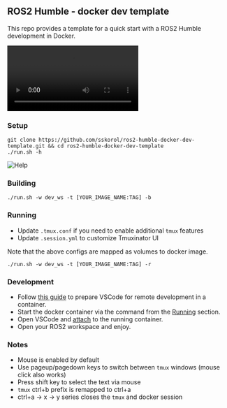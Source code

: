 ## ROS2 Humble - docker dev template

This repo provides a template for a quick start with a ROS2 Humble development in Docker.

<video src="https://user-images.githubusercontent.com/6638780/188269308-48c5b343-f268-408a-9d1a-435417dc9260.mp4"></video>

### Setup

```shell
git clone https://github.com/sskorol/ros2-humble-docker-dev-template.git && cd ros2-humble-docker-dev-template
./run.sh -h
```

![Help](https://user-images.githubusercontent.com/6638780/188268405-82f77eb3-1308-46ba-b6ba-1ef3f956f0af.png)

### Building

```shell
./run.sh -w dev_ws -t [YOUR_IMAGE_NAME:TAG] -b
```

### Running

- Update `.tmux.conf` if you need to enable additional `tmux` features
- Update `.session.yml` to customize Tmuxinator UI

Note that the above configs are mapped as volumes to docker image.

```shell
./run.sh -w dev_ws -t [YOUR_IMAGE_NAME:TAG] -r
```

### Development

- Follow [this guide](https://code.visualstudio.com/docs/remote/containers) to prepare VSCode for remote development in a container.
- Start the docker container via the command from the [Running](#running) section.
- Open VSCode and [attach](https://code.visualstudio.com/docs/remote/attach-container) to the running container.
- Open your ROS2 workspace and enjoy.

### Notes

- Mouse is enabled by default
- Use pageup/pagedown keys to switch between `tmux` windows (mouse click also works)
- Press shift key to select the text via mouse
- `tmux` ctrl+b prefix is remapped to ctrl+a
- ctrl+a -> x -> y series closes the `tmux` and docker session
